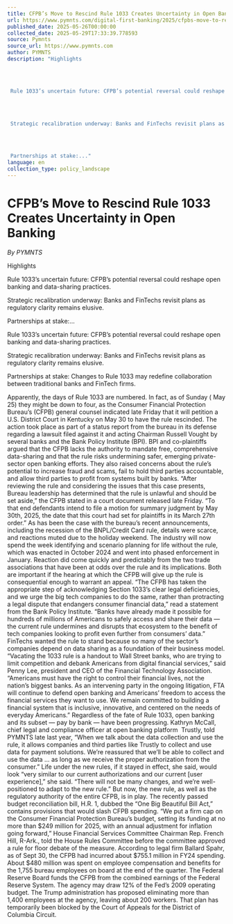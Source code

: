 ```yaml
---
title: CFPB’s Move to Rescind Rule 1033 Creates Uncertainty in Open Banking
url: https://www.pymnts.com/digital-first-banking/2025/cfpbs-move-to-rescind-rule-1033-creates-uncertainty-in-open-banking/
published_date: 2025-05-26T00:00:00
collected_date: 2025-05-29T17:33:39.778593
source: Pymnts
source_url: https://www.pymnts.com
author: PYMNTS
description: "Highlights 
 
 
 
 
 Rule 1033’s uncertain future: CFPB’s potential reversal could reshape open banking and data-sharing practices.
 
 
 
 
 Strategic recalibration underway: Banks and FinTechs revisit plans as regulatory clarity remains elusive.
 
 
 
 
 Partnerships at stake:..."
language: en
collection_type: policy_landscape
---
```


# CFPB’s Move to Rescind Rule 1033 Creates Uncertainty in Open Banking

*By PYMNTS*

Highlights 
 
 
 
 
 Rule 1033’s uncertain future: CFPB’s potential reversal could reshape open banking and data-sharing practices.
 
 
 
 
 Strategic recalibration underway: Banks and FinTechs revisit plans as regulatory clarity remains elusive.
 
 
 
 
 Partnerships at stake:...

Rule 1033’s uncertain future: CFPB’s potential reversal could reshape open banking and data-sharing practices.

Strategic recalibration underway: Banks and FinTechs revisit plans as regulatory clarity remains elusive.

Partnerships at stake: Changes to Rule 1033 may redefine collaboration between traditional banks and FinTech firms.

Apparently, the days of Rule 1033 are numbered. In fact, as of Sunday ( May 25) they might be down to four, as the Consumer Financial Protection Bureau’s (CFPB) general counsel indicated late Friday that it will petition a U.S. District Court in Kentucky on May 30 to have the rule rescinded. 
 The action took place as part of a status report from the bureau in its defense regarding a lawsuit filed against it and acting Chairman Russell Vought by several banks and the Bank Policy Institute (BPI). BPI and co-plaintiffs argued that the CFPB lacks the authority to mandate free, comprehensive data-sharing and that the rule risks undermining safer, emerging private-sector open banking efforts. They also raised concerns about the rule’s potential to increase fraud and scams, fail to hold third parties accountable, and allow third parties to profit from systems built by banks. 
 “After reviewing the rule and considering the issues that this case presents, Bureau leadership has determined that the rule is unlawful and should be set aside,” the CFPB stated in a court document released late Friday. “To that end defendants intend to file a motion for summary judgment by May 30th, 2025, the date that this court had set for plaintiffs in its March 27th order.” 
 As has been the case with the bureau’s recent announcements, including the recession of the BNPL/Credit Card rule, details were scarce, and reactions muted due to the holiday weekend. The industry will now spend the week identifying and scenario planning for life without the rule, which was enacted in October 2024 and went into phased enforcement in January. 
 Reaction did come quickly and predictably from the two trade associations that have been at odds over the rule and its implications. Both are important if the hearing at which the CFPB will give up the rule is consequential enough to warrant an appeal. 
 “The CFPB has taken the appropriate step of acknowledging Section 1033’s clear legal deficiencies, and we urge the big tech companies to do the same, rather than protracting a legal dispute that endangers consumer financial data,” read a statement from the Bank Policy Institute. “Banks have already made it possible for hundreds of millions of Americans to safely access and share their data — the current rule undermines and disrupts that ecosystem to the benefit of tech companies looking to profit even further from consumers’ data.” 
 FinTechs wanted the rule to stand because so many of the sector’s companies depend on data sharing as a foundation of their business model. “Vacating the 1033 rule is a handout to Wall Street banks, who are trying to limit competition and debank Americans from digital financial services,” said Penny Lee, president and CEO of the Financial Technology Association. 
 “Americans must have the right to control their financial lives, not the nation’s biggest banks. As an intervening party in the ongoing litigation, FTA will continue to defend open banking and Americans’ freedom to access the financial services they want to use. We remain committed to building a financial system that is inclusive, innovative, and centered on the needs of everyday Americans.” 
 Regardless of the fate of Rule 1033, open banking and its subset — pay by bank — have been progressing. Kathryn McCall, chief legal and compliance officer at open banking platform  Trustly, told PYMNTS late last year, “When we talk about the data collection and use the rule, it allows companies and third parties like Trustly to collect and use data for payment solutions. We’re reassured that we’ll be able to collect and use the data … as long as we receive the proper authorization from the consumer.” 
 Life under the new rules, if it stayed in effect, she said, would look “very similar to our current authorizations and our current [user experience],” she said. “There will not be many changes, and we’re well-positioned to adapt to the new rule.” 
 But now, the new rule, as well as the regulatory authority of the entire CFPB, is in play. The recently passed budget reconciliation bill, H.R. 1, dubbed the “One Big Beautiful Bill Act,” contains provisions that would slash CFPB spending. 
 “We put a firm cap on the Consumer Financial Protection Bureau’s budget, setting its funding at no more than $249 million for 2025, with an annual adjustment for inflation going forward,” House Financial Services Committee Chairman Rep. French Hill, R-Ark., told the House Rules Committee before the committee approved a rule for floor debate of the measure. 
 According to legal firm Ballard Spahr, as of Sept 30, the CFPB had incurred about $755.1 million in FY24 spending. About $480 million was spent on employee compensation and benefits for the 1,755 bureau employees on board at the end of the quarter. The Federal Reserve Board funds the CFPB from the combined earnings of the Federal Reserve System. The agency may draw 12% of the Fed’s 2009 operating budget. 
 The Trump administration has proposed eliminating more than 1,400 employees at the agency, leaving about 200 workers. That plan has temporarily been blocked by the Court of Appeals for the District of Columbia Circuit.